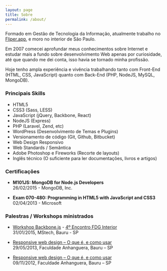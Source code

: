```yaml
---
layout: page
title: Sobre
permalink: /about/
---
```


Formado em Gestão de Tecnologia da Informação, atualmente trabalho no [Fliper.app](https://fliper.app/), e moro no interior de São Paulo.

Em 2007 comecei aprofundar meus conhecimentos sobre Internet e estudar mais a fundo sobre desenvolvimento Web apenas por curiosidade, até que quando me dei conta, isso havia se tornado minha profissão.

Hoje tenho ampla experiência e vivência trabalhando tanto com Front-End (HTML, CSS, JavaScript) quanto com Back-End (PHP, NodeJS, MySQL, MongoDB).

### Principais Skills

* HTML5 
* CSS3 (Sass, LESS)
* JavaScript (jQuery, Backbone, React)
* NodeJS (Express)
* PHP (Laravel, Zend, etc)
* WordPress (Desenvolvimento de Temas e Plugins)
* Versionamento de código (Git, Github, Bitbucket)
* Web Design Responsivo
* Web Standards / Semântica
* Adobe Photoshop e Fireworks (Recorte de layouts)
* Inglês técnico (O suficiente para ler documentações, livros e artigos)

### Certificações

* **M101JS: MongoDB for Node.js Developers** <br>
  26/02/2015 - MongoDB, Inc.

* **Exam 070-480: Programming in HTML5 with JavaScript and CSS3** <br>
    02/04/2013 - Microsoft

### Palestras / Workshops ministrados

* <a target="_blank" href="https://slides.com/henriquesilverio/deck">Workshop Backbone.js</a> - <a target="_blank" href="http://www.meetup.com/fdginterior/events/219921233">4º Encontro FDG Interior</a> <br>
  31/01/2015, MStech, Bauru - SP

* <a target="_blank" href="http://talks.henriquesilverio.com/2013/semanadeti/">Responsive web design – O que é, e como usar</a> <br>
  29/05/2013, Faculdade Anhanguera, Bauru – SP

* <a target="_blank" href="http://pt.slideshare.net/henriquesilverio3/responsive-web-design-workshop">Responsive web design – O que é, e como usar</a> <br>
  09/11/2012, Faculdade Anhanguera, Bauru – SP
